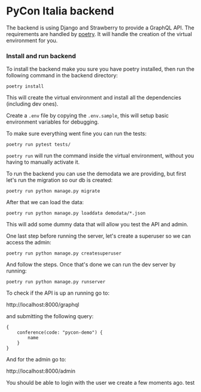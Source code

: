 # PyCon Italia backend

The backend is using Django and Strawberry to provide a GraphQL API. The
requirements are handled by [poetry](https://poetry.eustace.io). It will handle
the creation of the virtual environment for you.

### Install and run backend

To install the backend make you sure you have poetry installed, then run the
following command in the backend directory:

    poetry install

This will create the virtual environment and install all the dependencies
(including dev ones).

Create a `.env` file by copying the `.env.sample`, this will setup basic
environment variables for debugging.

To make sure everything went fine you can run the tests:

    poetry run pytest tests/

`poetry run` will run the command inside the virtual environment, without you
having to manually activate it.

To run the backend you can use the demodata we are providing, but first let's
run the migration so our db is created:

    poetry run python manage.py migrate

After that we can load the data:

    poetry run python manage.py loaddata demodata/*.json

This will add some dummy data that will allow you test the API and admin.

One last step before running the server, let's create a superuser so we can
access the admin:

    poetry run python manage.py createsuperuser

And follow the steps. Once that's done we can run the dev server by running:

    poetry run python manage.py runserver

To check if the API is up an running go to:

http://localhost:8000/graphql

and submitting the following query:

```gql
{
    conference(code: "pycon-demo") {
        name
    }
}
```

And for the admin go to:

http://localhost:8000/admin

You should be able to login with the user we create a few moments ago.
test
